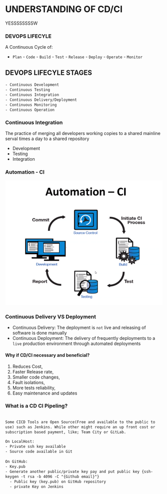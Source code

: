 # UNDERSTANDING OF CD/CI
YESSSSSSSSW
### DEVOPS LIFECYLE
A Continuous Cycle of:
- `Plan` - `Code` - `Build` - `Test` - `Release` - `Deploy` - `Operate` - `Monitor`

## DEVOPS LIFECYLE STAGES
```
- Continuous Development
- Continuous Testing
- Continuous Integration
- Continuous Delivery/Deployment
- Continuous Monitoring
- Continuous Operation
```


### Continuous Integration
The practice of merging all developers working copies to a shared mainline serval times a day to a shared repository
- Development
- Testing
- Integration

### Automation - CI
![](img/Automation-CI.png)


### Continuous Delivery VS Deployment
- Continuous Delivery: The deployment is `not` live and releasing of software is done manually
- Continuous Deployment: The delivery of frequently deployments to a `live` production environment through automated deployments

#### Why if CD/CI necessary and beneficial?
1. Reduces Cost,
2. Faster Release rate,
3. Smaller code changes,
4. Fault isolations,
5. More tests reliability,
6. Easy maintenance and updates


### What is a CD CI Pipeling?
``` A CD/CD pipeline main purpose is for the automation and integration, testing and deploying software to a production environment. It initialize of code builds, automates testing and automates deployments, which time effective and decreases human errors in testing and deploying as  well as outputs any stages failures.

Some CICD Tools are Open Source(Free and available to the public to use) such as Jenkins. While other might require an up front cost or subscription based payment, like; Team City or GitLab.
```

```
On LocalHost:
- Private ssh key available
- Source code available in Git

On GitHub:
- Key.pub
- Generate another public/private key pay and put public key {ssh-keygen -t rsa -b 4096 -C "{Github email}"}
  - Public key (key.pub) on GitHub repository
  - private Key on Jenkins
